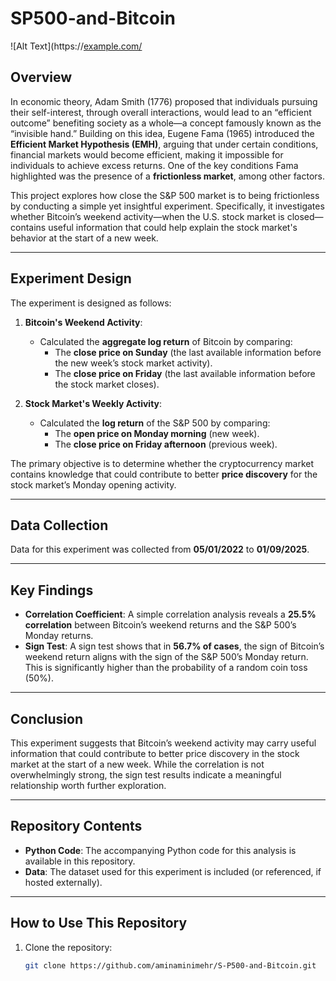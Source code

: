 # SP500-and-Bitcoin

![Alt Text](https://[example.com/](https://github.com/aminaminimehr/S-P500-and-Bitcoin/blob/main/btc_sp500_scatter_plot.png)

## Overview
In economic theory, Adam Smith (1776) proposed that individuals pursuing their self-interest, through overall interactions, would lead to an “efficient outcome” benefiting society as a whole—a concept famously known as the “invisible hand.” Building on this idea, Eugene Fama (1965) introduced the **Efficient Market Hypothesis (EMH)**, arguing that under certain conditions, financial markets would become efficient, making it impossible for individuals to achieve excess returns. One of the key conditions Fama highlighted was the presence of a **frictionless market**, among other factors.

This project explores how close the S&P 500 market is to being frictionless by conducting a simple yet insightful experiment. Specifically, it investigates whether Bitcoin’s weekend activity—when the U.S. stock market is closed—contains useful information that could help explain the stock market's behavior at the start of a new week.

---

## Experiment Design
The experiment is designed as follows:

1. **Bitcoin's Weekend Activity**:
   - Calculated the **aggregate log return** of Bitcoin by comparing:
     - The **close price on Sunday** (the last available information before the new week’s stock market activity).
     - The **close price on Friday** (the last available information before the stock market closes).

2. **Stock Market's Weekly Activity**:
   - Calculated the **log return** of the S&P 500 by comparing:
     - The **open price on Monday morning** (new week).
     - The **close price on Friday afternoon** (previous week).

The primary objective is to determine whether the cryptocurrency market contains knowledge that could contribute to better **price discovery** for the stock market’s Monday opening activity.

---

## Data Collection
Data for this experiment was collected from **05/01/2022** to **01/09/2025**.

---

## Key Findings
- **Correlation Coefficient**: A simple correlation analysis reveals a **25.5% correlation** between Bitcoin’s weekend returns and the S&P 500’s Monday returns.
- **Sign Test**: A sign test shows that in **56.7% of cases**, the sign of Bitcoin’s weekend return aligns with the sign of the S&P 500’s Monday return. This is significantly higher than the probability of a random coin toss (50%).

---

## Conclusion
This experiment suggests that Bitcoin’s weekend activity may carry useful information that could contribute to better price discovery in the stock market at the start of a new week. While the correlation is not overwhelmingly strong, the sign test results indicate a meaningful relationship worth further exploration.

---

## Repository Contents
- **Python Code**: The accompanying Python code for this analysis is available in this repository.
- **Data**: The dataset used for this experiment is included (or referenced, if hosted externally).

---

## How to Use This Repository
1. Clone the repository:
   ```bash
   git clone https://github.com/aminaminimehr/S-P500-and-Bitcoin.git
